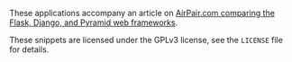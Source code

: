 These applications accompany an article on [AirPair.com comparing the Flask,
Django, and Pyramid web frameworks](https://www.airpair.com/python/posts/django-flask-pyramid).

These snippets are licensed under the GPLv3 license, see the `LICENSE` file for
details.
